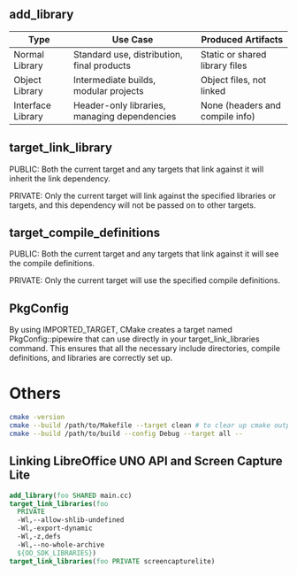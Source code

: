add_library
-----------

| Type | Use Case | Produced Artifacts |
| - | - | - |
| Normal Library | Standard use, distribution, final products | Static or shared library files |
| Object Library | Intermediate builds, modular projects | Object files, not linked |
| Interface Library | Header-only libraries, managing dependencies | None (headers and compile info) |


target_link_library
-------------------

PUBLIC: Both the current target and any targets that link against it will inherit the link dependency.

PRIVATE: Only the current target will link against the specified libraries or targets, and this dependency will not be passed on to other targets.


target_compile_definitions
--------------------------

PUBLIC: Both the current target and any targets that link against it will see the compile definitions.

PRIVATE: Only the current target will use the specified compile definitions.


PkgConfig
---------

By using IMPORTED_TARGET, CMake creates a target named PkgConfig::pipewire that can use directly in your target_link_libraries command.
This ensures that all the necessary include directories, compile definitions, and libraries are correctly set up.


Others
======

``` bash
cmake -version
cmake --build /path/to/Makefile --target clean # to clear up cmake output
cmake --build /path/to/build --config Debug --target all --
```

Linking LibreOffice UNO API and Screen Capture Lite
---------------------------------------------------

``` CMake
add_library(foo SHARED main.cc)
target_link_libraries(foo
  PRIVATE
  -Wl,--allow-shlib-undefined
  -Wl,-export-dynamic
  -Wl,-z,defs
  -Wl,--no-whole-archive
  ${OO_SDK_LIBRARIES})
target_link_libraries(foo PRIVATE screencapturelite)
```
